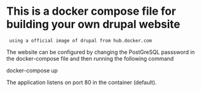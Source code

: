 # This is a docker compose file for building your own drupal website
	 using a official image of drupal from hub.docker.com

The website can be configured by changing the PostGreSQL passsword in the docker-compose file and then running the following command

docker-compose up

The application listens on port 80 in the container (default).




